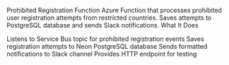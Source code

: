 Prohibited Registration Function
Azure Function that processes prohibited user registration attempts from restricted countries. Saves attempts to PostgreSQL database and sends Slack notifications.
What It Does

Listens to Service Bus topic for prohibited registration events
Saves registration attempts to Neon PostgreSQL database
Sends formatted notifications to Slack channel
Provides HTTP endpoint for testing